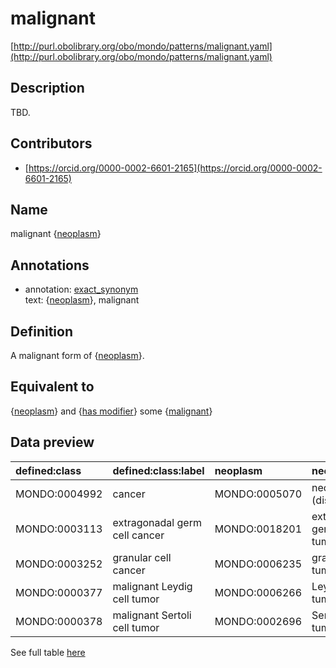 # malignant 

[http://purl.obolibrary.org/obo/mondo/patterns/malignant.yaml](http://purl.obolibrary.org/obo/mondo/patterns/malignant.yaml)
## Description 

TBD.
## Contributors 
* [https://orcid.org/0000-0002-6601-2165](https://orcid.org/0000-0002-6601-2165) 
## Name 

malignant {[neoplasm](http://www.w3.org/2002/07/owl#Thing)}

## Annotations 

* annotation: [exact_synonym](http://www.geneontology.org/formats/oboInOwl#hasExactSynonym)  
text: {[neoplasm](http://www.w3.org/2002/07/owl#Thing)}, malignant

## Definition 

A malignant form of {[neoplasm](http://www.w3.org/2002/07/owl#Thing)}.

## Equivalent to 

{[neoplasm](http://www.w3.org/2002/07/owl#Thing)} and {[has modifier](http://purl.obolibrary.org/obo/RO_0002573)} some {[malignant](http://purl.obolibrary.org/obo/PATO_0002097)}

## Data preview 
| defined:class                                | defined:class:label           | neoplasm                                     | neoplasm:label               |
|:---------------------------------------------|:------------------------------|:---------------------------------------------|:-----------------------------|
| MONDO:0004992 | cancer                        | MONDO:0005070 | neoplasm (disease)           |
| MONDO:0003113 | extragonadal germ cell cancer | MONDO:0018201 | extragonadal germ cell tumor |
| MONDO:0003252 | granular cell cancer          | MONDO:0006235 | granular cell tumor          |
| MONDO:0000377 | malignant Leydig cell tumor   | MONDO:0006266 | Leydig cell tumor            |
| MONDO:0000378 | malignant Sertoli cell tumor  | MONDO:0002696 | Sertoli cell tumor           |

See full table [here](https://github.com/monarch-initiative/mondo/blob/master/src/patterns/data/matches/malignant.tsv) 
